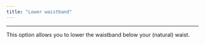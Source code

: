 ```yaml
---
title: "Lower waistband"
---
```


***

This option allows you to lower the waistband below your (natural) waist.




